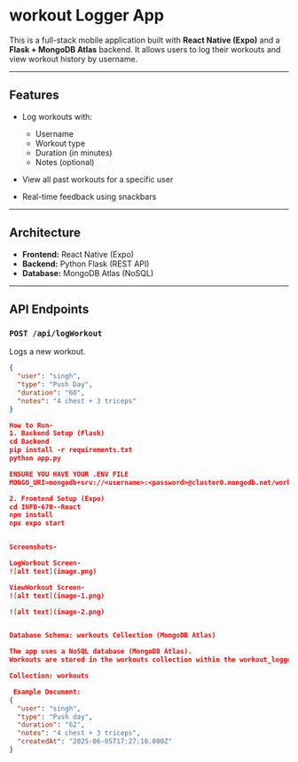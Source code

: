 # workout Logger App

This is a full-stack mobile application built with **React Native (Expo)** and a **Flask + MongoDB Atlas** backend. It allows users to log their workouts and view workout history by username.

---

##  Features

- Log workouts with:
  - Username
  - Workout type
  - Duration (in minutes)
  - Notes (optional)

- View all past workouts for a specific user

- Real-time feedback using snackbars

---

##  Architecture

- **Frontend:** React Native (Expo)
- **Backend:** Python Flask (REST API)
- **Database:** MongoDB Atlas (NoSQL)

---

##  API Endpoints

### `POST /api/logWorkout`

Logs a new workout.

```json
{
  "user": "singh",
  "type": "Push Day",
  "duration": "60",
  "notes": "4 chest + 3 triceps"
}

How to Run-
1. Backend Setup (Flask)
cd Backend
pip install -r requirements.txt
python app.py

ENSURE YOU HAVE YOUR .ENV FILE
MONGO_URI=mongodb+srv://<username>:<password>@cluster0.mongodb.net/workout_logger?retryWrites=true&w=majority

2. Frontend Setup (Expo)
cd INFO-670--React
npm install
npx expo start


Screenshots-

LogWorkout Screen-
![alt text](image.png)

ViewWorkout Screen-
![alt text](image-1.png)

![alt text](image-2.png)


Database Schema: workouts Collection (MongoDB Atlas)

The app uses a NoSQL database (MongoDB Atlas).
Workouts are stored in the workouts collection within the workout_logger database.

Collection: workouts

 Example Document:
{
  "user": "singh",
  "type": "Push day",
  "duration": "62",
  "notes": "4 chest + 3 triceps",
  "createdAt": "2025-06-05T17:27:18.000Z"
}
